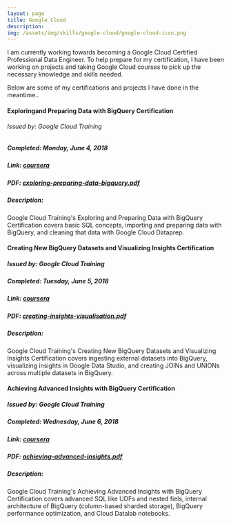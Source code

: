 ```yaml
---
layout: page
title: Google Cloud
description: 
img: /assets/img/skills/google-cloud/google-cloud-icon.png
---
```


I am currently working towards becoming a Google Cloud Certified Professional Data Engineer. To help prepare for my certification, I have been working on projects and taking Google Cloud courses to pick up the necessary knowledge and skills needed.

Below are some of my certifications and projects I have done in the meantime..

#### Exploring ​and ​Preparing ​Data with BigQuery Certification
###### Issued by: Google Cloud Training
##### Completed: Monday, June 4, 2018
##### Link: [coursera][exploring-preparing-data-google-cloud]
##### PDF: <a href="{{ site.baseurl }}/assets/img/skills/google-cloud/exploring-preparing-data-bigquery.pdf">exploring-preparing-data-bigquery.pdf</a>
##### Description:
Google Cloud Training's Exploring ​and ​Preparing ​Data with BigQuery Certification covers basic SQL concepts, importing and preparing data with BigQuery, and cleaning that data with Google Cloud ​Dataprep.


#### Creating New BigQuery Datasets and Visualizing Insights Certification
##### Issued by: Google Cloud Training
##### Completed: Tuesday, June 5, 2018
##### Link: [coursera][creating-bigquery-datasets-visualizations]
##### PDF: <a href="{{ site.baseurl }} /assets/img/skills/google-cloud/exploring-creating-biquery-datasets.pdf">creating-insights-visualisation.pdf</a>
##### Description: 
Google Cloud Training's Creating New BigQuery Datasets and Visualizing Insights Certification covers ingesting external datasets into BigQuery, visualizing insights in Google Data Studio, and creating JOINs and UNIONs across multiple datasets in BigQuery.

#### Achieving Advanced Insights with BigQuery Certification
##### Issued by: Google Cloud Training
##### Completed: Wednesday, June 6, 2018
##### Link: [coursera][achieving-advanced-insights]
##### PDF: <a href="{{ site.baseurl }} /assets/img/skills/google-cloud/achieving-advanced-insights.pdf">achieving-advanced-insights.pdf</a>
##### Description: 
Google Cloud Training's Achieving Advanced Insights with BigQuery Certification covers advanced SQL like UDFs and nested fiels, internal architecture of BigQuery (column-based sharded storage), BigQuery performance optimization, and Cloud Datalab notebooks.


[google-cloud-data-engineer-info]: https://cloud.google.com/certification/data-engineer
[exploring-preparing-data-google-cloud]: https://www.coursera.org/account/accomplishments/certificate/WVJQDBPVYSC8
[creating-bigquery-datasets-visualizations]: https://www.coursera.org/account/accomplishments/certificate/2RV5AAB6ZALC
[achieving-advanced-insights]: https://www.coursera.org/account/accomplishments/records/WYHKGZH4FYHX